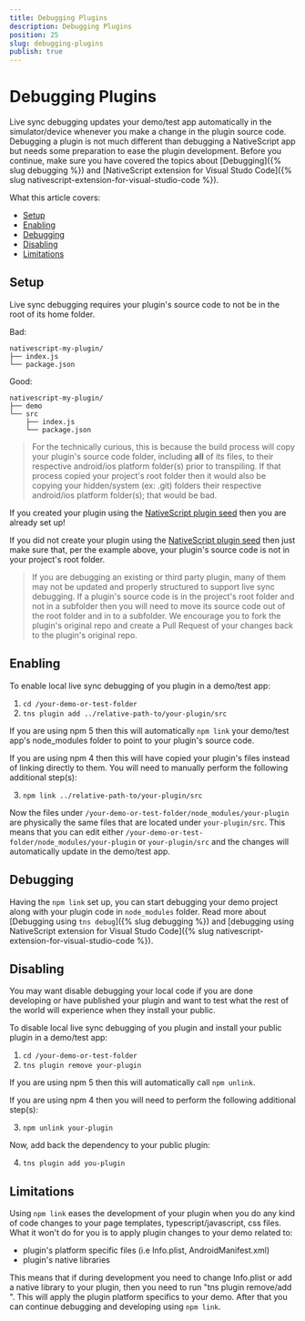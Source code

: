 ```yaml
---
title: Debugging Plugins
description: Debugging Plugins
position: 25
slug: debugging-plugins
publish: true
---
```


# Debugging Plugins

Live sync debugging updates your demo/test app automatically in the simulator/device whenever you make a change in the plugin source code. Debugging a plugin is not much different than debugging a NativeScript app but needs some preparation to ease the plugin development. Before you continue, make sure you have covered the topics about [Debugging]({% slug debugging %}) and [NativeScript extension for Visual Studo Code]({% slug nativescript-extension-for-visual-studio-code %}). 

What this article covers:

* [Setup](#Setup)
* [Enabling](#Enabling)
* [Debugging](#Debugging)
* [Disabling](#Disabling)
* [Limitations](#Limitations)

## <a name='Setup'></a>Setup

Live sync debugging requires your plugin's source code to not be in the root of its home folder.

Bad:
```
nativescript-my-plugin/
├── index.js
└── package.json
```
Good:
```
nativescript-my-plugin/
├── demo
└── src
    ├── index.js
    └── package.json
```

>For the technically curious, this is because the build process will copy your plugin's source code folder, including **all** of its files, to their respective android/ios platform folder(s) prior to transpiling. If that process copied your project's root folder then it would also be copying your hidden/system (ex: .git) folders their respective android/ios platform folder(s); that would be bad.

If you created your plugin using the [NativeScript plugin seed](https://github.com/NativeScript/nativescript-plugin-seed) then you are already set up!

If you did not create your plugin using the [NativeScript plugin seed](https://github.com/NativeScript/nativescript-plugin-seed) then just make sure that, per the example above, your plugin's source code is not in your project's root folder.

>If you are debugging an existing or third party plugin, many of them may not be updated and properly structured to support live sync debugging. If a plugin's source code is in the project's root folder and not in a subfolder then you will need to move its source code out of the root folder and in to a subfolder. We encourage you to fork the plugin's original repo and create a Pull Request of your changes back to the plugin's original repo.

## <a name='Enabling'></a>Enabling

To enable local live sync debugging of you plugin in a demo/test app:

1. `cd /your-demo-or-test-folder`
2. `tns plugin add ../relative-path-to/your-plugin/src`

If you are using npm 5 then this will automatically `npm link` your demo/test app's node_modules folder to point to your plugin's source code.

If you are using npm 4 then this will have copied your plugin's files instead of linking directly to them. You will need to manually perform the following additional step(s):

3. `npm link ../relative-path-to/your-plugin/src`

Now the files under `/your-demo-or-test-folder/node_modules/your-plugin` are physically the same files that are located under `your-plugin/src`. This means that you can edit either `/your-demo-or-test-folder/node_modules/your-plugin` or `your-plugin/src` and the changes will automatically update in the demo/test app. 

## <a name='Debugging'></a>Debugging

Having the `npm link` set up, you can start debugging your demo project along with your plugin code in `node_modules` folder. Read more about [Debugging using `tns debug`]({% slug debugging %}) and [debugging using NativeScript extension for Visual Studo Code]({% slug nativescript-extension-for-visual-studio-code %}).

## <a name='Disabling'></a>Disabling

You may want disable debugging your local code if you are done developing or have published your plugin and want to test what the rest of the world will experience when they install your public.

To disable local live sync debugging of you plugin and install your public plugin in a demo/test app:

1. `cd /your-demo-or-test-folder`
2. `tns plugin remove your-plugin`

If you are using npm 5 then this will automatically call `npm unlink`.

If you are using npm 4 then you will need to perform the following additional step(s):

3. `npm unlink your-plugin`

Now, add back the dependency to your public plugin:

4. `tns plugin add you-plugin`

## <a name='Limitations'></a>Limitations

Using `npm link` eases the development of your plugin when you do any kind of code changes to your page templates, typescript/javascript, css files. What it won't do for you is to apply plugin changes to your demo related to:

* plugin's platform specific files (i.e Info.plist, AndroidManifest.xml)
* plugin's native libraries

This means that if during development you need to change Info.plist or add a native library to your plugin, then you need to run "tns plugin remove/add <your-plugin-name>". This will apply the plugin platform specifics to your demo. After that you can continue debugging and developing using `npm link`.
